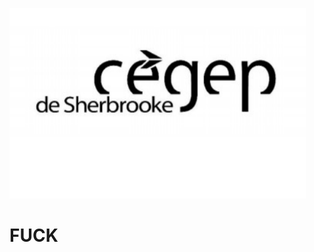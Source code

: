 ![CegepSherb](https://github.com/wbouchard98/hello-world/blob/6aef4d34968bf11c8b951992c217871ff4be5614/cegepSherb.PNG) 
# FUCK
